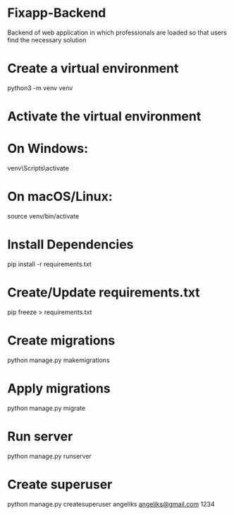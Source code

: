 # Fixapp-Backend
Backend of web application in which professionals are loaded so that users find the necessary solution
# Create a virtual environment
python3 -m venv venv
# Activate the virtual environment
# On Windows:
venv\Scripts\activate
# On macOS/Linux:
source venv/bin/activate
# Install Dependencies
pip install -r requirements.txt
# Create/Update requirements.txt
pip freeze > requirements.txt
# Create migrations
python manage.py makemigrations
# Apply migrations
python manage.py migrate
# Run server
python manage.py runserver
# Create superuser
python manage.py createsuperuser
angeliks
angeliks@gmail.com
1234


